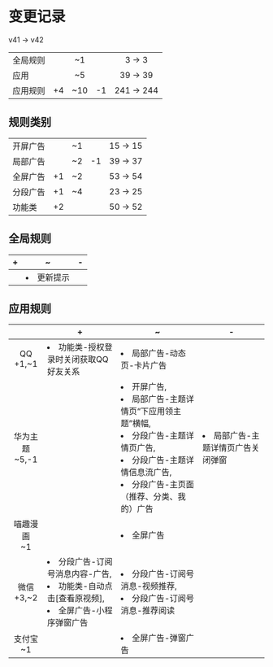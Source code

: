 # 变更记录

v41 -> v42

||||||
|-|:-:|:-:|:-:|:-:|
|全局规则||~1||3 -> 3|
|应用||~5||39 -> 39|
|应用规则|+4|~10|-1|241 -> 244|

## 规则类别

||||||
|-|:-:|:-:|:-:|:-:|
|开屏广告||~1||15 -> 15|
|局部广告||~2|-1|39 -> 37|
|全屏广告|+1|~2||53 -> 54|
|分段广告|+1|~4||23 -> 25|
|功能类|+2|||50 -> 52|

## 全局规则

|+|~|-|
|-|-|-|
||<li>更新提示||

## 应用规则

||+|~|-|
|:-:|-|-|-|
|QQ<br>+1,~1|<li>功能类-授权登录时关闭获取QQ好友关系|<li>局部广告-动态页-卡片广告||
|华为主题<br>~5,-1||<li>开屏广告,<li>局部广告-主题详情页“下应用领主题”横幅,<li>分段广告-主题详情页广告,<li>分段广告-主题详情信息流广告,<li>分段广告-主页面（推荐、分类、我的）广告|<li>局部广告-主题详情页广告关闭弹窗|
|喵趣漫画<br>~1||<li>全屏广告||
|微信<br>+3,~2|<li>分段广告-订阅号消息内容-广告,<li>功能类-自动点击[查看原视频],<li>全屏广告-小程序弹窗广告|<li>分段广告-订阅号消息-视频推荐,<li>分段广告-订阅号消息-推荐阅读||
|支付宝<br>~1||<li>全屏广告-弹窗广告||
